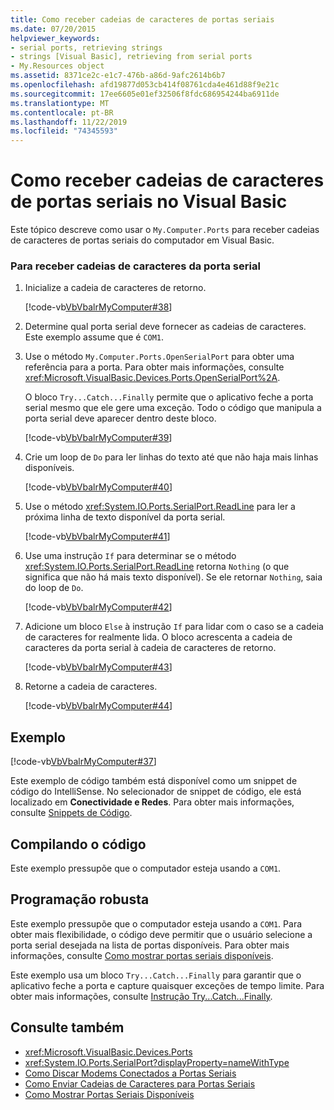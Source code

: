 ```yaml
---
title: Como receber cadeias de caracteres de portas seriais
ms.date: 07/20/2015
helpviewer_keywords:
- serial ports, retrieving strings
- strings [Visual Basic], retrieving from serial ports
- My.Resources object
ms.assetid: 8371ce2c-e1c7-476b-a86d-9afc2614b6b7
ms.openlocfilehash: afd19877d053cb414f08761cda4e461d88f9e21c
ms.sourcegitcommit: 17ee6605e01ef32506f8fdc686954244ba6911de
ms.translationtype: MT
ms.contentlocale: pt-BR
ms.lasthandoff: 11/22/2019
ms.locfileid: "74345593"
---
```

# <a name="how-to-receive-strings-from-serial-ports-in-visual-basic"></a>Como receber cadeias de caracteres de portas seriais no Visual Basic

Este tópico descreve como usar o `My.Computer.Ports` para receber cadeias de caracteres de portas seriais do computador em Visual Basic.  
  
### <a name="to-receive-strings-from-the-serial-port"></a>Para receber cadeias de caracteres da porta serial  
  
1. Inicialize a cadeia de caracteres de retorno.  
  
     [!code-vb[VbVbalrMyComputer#38](~/samples/snippets/visualbasic/VS_Snippets_VBCSharp/VbVbalrMyComputer/VB/Class2.vb#38)]  
  
2. Determine qual porta serial deve fornecer as cadeias de caracteres. Este exemplo assume que é `COM1`.  
  
3. Use o método `My.Computer.Ports.OpenSerialPort` para obter uma referência para a porta. Para obter mais informações, consulte <xref:Microsoft.VisualBasic.Devices.Ports.OpenSerialPort%2A>.  
  
     O bloco `Try...Catch...Finally` permite que o aplicativo feche a porta serial mesmo que ele gere uma exceção. Todo o código que manipula a porta serial deve aparecer dentro deste bloco.  
  
     [!code-vb[VbVbalrMyComputer#39](~/samples/snippets/visualbasic/VS_Snippets_VBCSharp/VbVbalrMyComputer/VB/Class2.vb#39)]  
  
4. Crie um loop de `Do` para ler linhas do texto até que não haja mais linhas disponíveis.  
  
     [!code-vb[VbVbalrMyComputer#40](~/samples/snippets/visualbasic/VS_Snippets_VBCSharp/VbVbalrMyComputer/VB/Class2.vb#40)]  
  
5. Use o método <xref:System.IO.Ports.SerialPort.ReadLine> para ler a próxima linha de texto disponível da porta serial.  
  
     [!code-vb[VbVbalrMyComputer#41](~/samples/snippets/visualbasic/VS_Snippets_VBCSharp/VbVbalrMyComputer/VB/Class2.vb#41)]  
  
6. Use uma instrução `If` para determinar se o método <xref:System.IO.Ports.SerialPort.ReadLine> retorna `Nothing` (o que significa que não há mais texto disponível). Se ele retornar `Nothing`, saia do loop de `Do`.  
  
     [!code-vb[VbVbalrMyComputer#42](~/samples/snippets/visualbasic/VS_Snippets_VBCSharp/VbVbalrMyComputer/VB/Class2.vb#42)]  
  
7. Adicione um bloco `Else` à instrução `If` para lidar com o caso se a cadeia de caracteres for realmente lida. O bloco acrescenta a cadeia de caracteres da porta serial à cadeia de caracteres de retorno.  
  
     [!code-vb[VbVbalrMyComputer#43](~/samples/snippets/visualbasic/VS_Snippets_VBCSharp/VbVbalrMyComputer/VB/Class2.vb#43)]  
  
8. Retorne a cadeia de caracteres.  
  
     [!code-vb[VbVbalrMyComputer#44](~/samples/snippets/visualbasic/VS_Snippets_VBCSharp/VbVbalrMyComputer/VB/Class2.vb#44)]  
  
## <a name="example"></a>Exemplo  

 [!code-vb[VbVbalrMyComputer#37](~/samples/snippets/visualbasic/VS_Snippets_VBCSharp/VbVbalrMyComputer/VB/Class2.vb#37)]  
  
 Este exemplo de código também está disponível como um snippet de código do IntelliSense. No selecionador de snippet de código, ele está localizado em **Conectividade e Redes**. Para obter mais informações, consulte [Snippets de Código](/visualstudio/ide/code-snippets).  
  
## <a name="compiling-the-code"></a>Compilando o código  

 Este exemplo pressupõe que o computador esteja usando a `COM1`.  
  
## <a name="robust-programming"></a>Programação robusta  

 Este exemplo pressupõe que o computador esteja usando a `COM1`. Para obter mais flexibilidade, o código deve permitir que o usuário selecione a porta serial desejada na lista de portas disponíveis. Para obter mais informações, consulte [Como mostrar portas seriais disponíveis](../../../../visual-basic/developing-apps/programming/computer-resources/how-to-show-available-serial-ports.md).  
  
 Este exemplo usa um bloco `Try...Catch...Finally` para garantir que o aplicativo feche a porta e capture quaisquer exceções de tempo limite. Para obter mais informações, consulte [Instrução Try...Catch...Finally](../../../../visual-basic/language-reference/statements/try-catch-finally-statement.md).  
  
## <a name="see-also"></a>Consulte também

- <xref:Microsoft.VisualBasic.Devices.Ports>
- <xref:System.IO.Ports.SerialPort?displayProperty=nameWithType>
- [Como Discar Modems Conectados a Portas Seriais](../../../../visual-basic/developing-apps/programming/computer-resources/how-to-dial-modems-attached-to-serial-ports.md)
- [Como Enviar Cadeias de Caracteres para Portas Seriais](../../../../visual-basic/developing-apps/programming/computer-resources/how-to-send-strings-to-serial-ports.md)
- [Como Mostrar Portas Seriais Disponíveis](../../../../visual-basic/developing-apps/programming/computer-resources/how-to-show-available-serial-ports.md)
